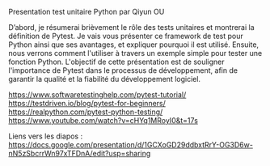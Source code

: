 Presentation test unitaire Python  par Qiyun OU

D’abord, je résumerai brièvement le rôle des tests unitaires et montrerai la définition de Pytest. Je vais vous présenter ce framework de test pour Python ainsi que ses avantages, et expliquer pourquoi il est utilisé. Ensuite, nous verrons comment l'utiliser à travers un exemple simple pour tester une fonction Python. L'objectif de cette présentation est de souligner l'importance de Pytest dans le processus de développement, afin de garantir la qualité et la fiabilité du développement logiciel.

https://www.softwaretestinghelp.com/pytest-tutorial/
https://testdriven.io/blog/pytest-for-beginners/
https://realpython.com/pytest-python-testing/
https://www.youtube.com/watch?v=cHYq1MRoyI0&t=17s

Liens vers les diapos :  https://docs.google.com/presentation/d/1GCXoGD29ddbxtRrY-OG3D6w-nN5zSbcrrWn97xTFDnA/edit?usp=sharing
